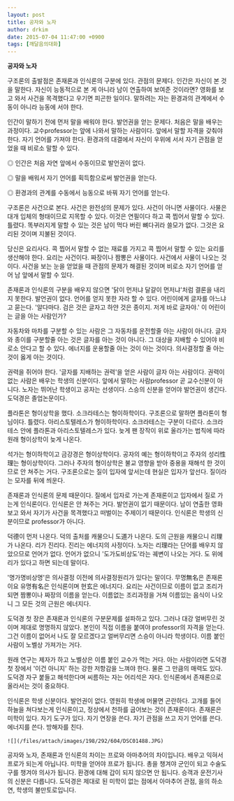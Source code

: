 ```yaml
---
layout: post
title: 공자와 노자
author: drkim
date: 2015-07-04 11:47:00 +0900
tags: [깨달음의대화]
---
```

**공자와 노자**

  


구조론의 출발점은 존재론과 인식론의 구분에 있다. 관점의 문제다. 인간은 자신이 본 것을 말한다. 자신이 능동적으로 본 게 아니라 남이 연출하여 보여준 것이라면? 영화를 보고 와서 사건을 목격했다고 우기면 피곤한 일이다. 말하려는 자는 환경과의 관계에서 수동이 아니라 능동에 서야 한다. 

  


인간이 말하기 전에 먼저 말을 배워야 한다. 발언권을 얻는 문제다. 처음은 말을 배우는 과정이다. 교수professor는 앞에 나와서 말하는 사람이다. 앞에서 말할 자격을 갖춰야 한다. 자기 언어를 가져야 한다. 환경과의 대결에서 자신이 우위에 서서 자기 관점을 얻었을 때 비로소 말할 수 있다. 

  


◎ 인간은 처음 자연 앞에서 수동이므로 발언권이 없다.   
      
◎ 말을 배워서 자기 언어를 획득함으로써 발언권을 얻는다.   
      
◎ 환경과의 관계를 수동에서 능동으로 바꿔 자기 언어를 얻는다. 

  


구조론은 사건으로 본다. 사건은 완전성의 문제가 있다. 사건이 아니면 사물이다. 사물은 대개 입체의 형태이므로 지목할 수 있다. 이것은 연필이다 하고 콕 찝어서 말할 수 있다. 틀렸다. 똑부러지게 말할 수 있는 것은 남이 먹다 버린 뼈다귀라 쓸모가 없다. 그것은 요리된 것이며 지불된 것이다. 

  


당신은 요리사다. 콕 찝어서 말할 수 없는 재료를 가지고 콕 찝어서 말할 수 있는 요리를 생산해야 한다. 요리는 사건이다. 짜장이나 짬뽕은 사물이다. 사건에서 사물이 나오는 것이다. 사건을 보는 눈을 얻었을 때 관점의 문제가 해결된 것이며 비로소 자기 언어를 얻어 남 앞에서 말할 수 있다. 

  


존재론과 인식론의 구분을 배우지 않으면 '닭이 먼저냐 달걀이 먼저냐'처럼 결론을 내리지 못한다. 발언권이 없다. 언어를 얻지 못한 자라 할 수 있다. 어린이에게 글자를 아느냐고 묻는다. '알다마다. 검은 것은 글자고 하얀 것은 종이지. 저게 바로 글자야.' 이 어린이는 글을 아는 사람인가? 

  


자동차와 마차를 구분할 수 있는 사람은 그 자동차를 운전할줄 아는 사람이 아니다. 글자와 종이를 구분할줄 아는 것은 글자를 아는 것이 아니다. 그 대상을 지배할 수 있어야 비로소 안다고 할 수 있다. 에너지를 운용할줄 아는 것이 아는 것이다. 의사결정할 줄 아는 것이 옳게 아는 것이다. 

  


권력을 쥐어야 한다. '글자를 지배하는 권력'을 얻은 사람이 글자 아는 사람이다. 권력이 없는 사람은 배우는 학생의 신분이다. 앞에서 말하는 사람professor 곧 교수신분이 아니다. 노자는 뛰어난 학생이고 공자는 선생이다. 스승의 신분을 얻어야 발언권이 생긴다. 도덕경은 졸업논문이다. 

  


플라톤은 형이상학을 했다. 소크라테스는 형이하학이다. 구조론으로 말하면 플라톤이 형님이다. 틀렸다. 아리스토텔레스가 형이하학이다. 소크라테스는 구분이 다르다. 소크라테스 안에 플라톤과 아리스토텔레스가 있다. 늦게 팬 장작이 위로 올라가는 법칙에 따라 원래 형이상학이 늦게 나온다. 

  


석가는 형이하학이고 금강경은 형이상학이다. 공자의 예는 형이하학이고 주자의 성리性理는 형이상학이다. 그러나 주자의 형이상학은 불교 영향을 받아 중용을 재해석 한 것이므로 안 쳐주는 거다. 구조론으로는 질이 입자에 앞서는데 현실은 입자가 앞선다. 질이라는 모자를 뒤에 씌운다. 

  


존재론과 인식론의 문제 때문이다. 질에서 입자로 가는게 존재론이고 입자에서 질로 가는게 인식론이다. 인식론은 안 쳐주는 거다. 발언권이 없기 때문이다. 남이 연출한 영화보고 와서 자기가 사건을 목격했다고 떠벌이는 주제이기 때문이다. 인식론은 학생의 신분이므로 professor가 아니다. 

  


덕德이 먼저 나온다. 덕의 출처를 캐물으니 도道가 나온다. 도의 근원을 캐물으니 리理가 나온다. 리가 진리다. 진리는 에너지의 사정이다. 노자는 리理라는 단어를 배우지 않았으므로 언어가 없다. 언어가 없으니 '도가도비상도'라는 궤변이 나오는 거다. 도 위에 리가 있다고 하면 되는데 말이다. 

  


'명가명비상명'은 의사결정 이전에 의사결정원리가 있다는 말이다. 무명無名은 존재론이요 유명有名은 인식론이며 현玄은 에너지다. 요리는 사건이므로 이름이 없고 조리가 되면 짬뽕이나 짜장의 이름을 얻는다. 이름없는 조리과정을 거쳐 이름있는 음식이 나오니 그 모든 것의 근원은 에너지다. 

  


도덕경 첫 장은 존재론과 인식론의 구분문제를 설파하고 있다. 그러나 대강 얼버무린 것이며 제대로 명명하지 않았다. 본인이 직접 이름을 붙여야 professor의 자격을 얻는다. 그건 이름이 없어서 나도 잘 모르겠다고 얼버무리면 스승이 아니라 학생이다. 이름 붙인 사람이 노벨상 가져가는 거다. 

  


원래 연구는 제자가 하고 노벨상은 이름 붙인 교수가 먹는 거다. 아는 사람이라면 도덕경 첫 장에서 '이건 아니지' 하는 강한 저항감을 느껴야 한다. 물론 그 만큼의 매력도 있다. 도덕경 자구 붙들고 해석한다며 씨름하는 자는 어리석은 자다. 인식론에서 존재론으로 올라서는 것이 중요하다. 

  


인식론은 학생 신분이다. 발언권이 없다. 영원히 학생에 머물면 곤란하다. 고개를 들어 하늘을 쳐다보는게 인식론이고, 정상에서 천하를 굽어보는 것이 존재론이다. 존재론은 미학이 있다. 자기 도구가 있다. 자기 연장을 쓴다. 자기 관점을 쓰고 자기 언어를 쓴다. 에너지를 쓴다. 방해자를 친다. 

  



 
    ![](/files/attach/images/198/292/604/DSC01488.JPG) 

  


공자와 노자, 존재론과 인식론의 차이는 프로와 아마추어의 차이입니다. 배우고 익혀서 프로가 되는게 아닙니다. 미학을 얻어야 프로가 됩니다. 총을 챙겨야 군인이 되고 수술도구를 챙겨야 의사가 됩니다. 환경에 대해 갑이 되지 않으면 안 됩니다. 승객과 운전기사의 신분은 다릅니다. 도덕경은 제대로 된 미학이 없는 점에서 아마추어 관점, 을의 하소연, 학생의 불만토로입니다.